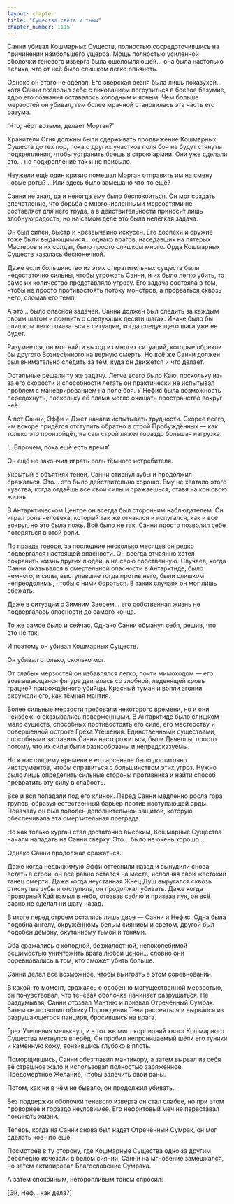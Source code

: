 ```yaml
---
layout: chapter
title: "Существа света и тьмы"
chapter_number: 1115
---
```


Санни убивал Кошмарных Существ, полностью сосредоточившись на причинении наибольшего ущерба. Мощь полностью усиленной оболочки теневого изверга была ошеломляющей... она была настолько велика, что от неё было слишком легко опьянеть.

Однако он этого не сделал. Его зверская резня была лишь показухой... хотя Санни позволил себе с ликованием погрузиться в боевое безумие, ядро его сознания оставалось холодным и ясным. Чем больше мерзостей он убивал, тем более мрачной становилась эта часть его разума.

'Что, чёрт возьми, делает Морган?'

Хранители Огня должны были сдерживать продвижение Кошмарных Существ до тех пор, пока с других участков поля боя не будут стянуты подкрепления, чтобы устранить брешь в строю армии. Они уже сделали это... но подкрепление так и не прибыло.

Неужели ещё один кризис помешал Морган отправить им на смену новые роты? ...Или здесь было замешано что-то ещё?

Санни не знал, да и некогда ему было беспокоиться. Он мог создать впечатление, что борьба с многочисленными мерзостями не составляет для него труда, а в действительности приносит лишь злобную радость, но на самом деле это была нелёгкая задача.

Он был силён, быстр и чрезвычайно искусен. Его доспехи и оружие тоже были выдающимися... однако врагов, наседавших на пятерых Мастеров и их солдат, было просто слишком много. Орда Кошмарных Существ казалась бесконечной.

Даже если большинство из этих отвратительных существ были недостаточно сильны, чтобы угрожать Санни, и их было легко убить, то само их количество представляло угрозу. Его задача состояла в том, чтобы не просто противостоять потоку монстров, а прорваться сквозь него, сломав его темп.

А это... было опасной задачей. Санни должен был следить за каждым своим шагом и помнить о следующих десяти шагах. Иначе было бы слишком легко оказаться в ситуации, когда следующего шага уже не будет.

Разумеется, он мог найти выход из многих ситуаций, которые обрекли бы другого Вознесённого на верную смерть. Но всё же Санни должен был внимательно следить за тем, куда он движется и что делает.

Остальные решали ту же задачу. Легче всего было Каю, поскольку из-за его скорости и способности летать он практически не испытывал проблем с маневрированием на поле боя. У Нефис была возможность передохнуть, поскольку её пламя могло очищать пространство вокруг неё.

А вот Санни, Эффи и Джет начали испытывать трудности. Скорее всего, им вскоре придётся отступить обратно в строй Пробуждённых — как только это произойдёт, на сам строй ляжет гораздо большая нагрузка.

'...Впрочем, пока ещё есть время'.

Он ещё не закончил играть роль тёмного истребителя.

Укрытый в объятиях теней, Санни стиснул зубы и продолжил сражаться. Это... это было действительно хорошо. Ему не хватало этого чувства, когда отдаёшь все свои силы и сражаешься, ставя на кон свою жизнь.

В Антарктическом Центре он всегда был сторонним наблюдателем. Он играл роль человека, который так же отчаялся и испугался, как и все вокруг, но это была ложь. Всё было не так. Санни просто позволил себе потеряться в этой роли.

По правде говоря, за последние несколько месяцев он редко подвергался настоящей опасности. Он всегда отчаянно хотел сохранить жизнь других людей, а не свою собственную. Случаев, когда Санни оказывался в смертельной опасности в Антарктиде, было немного, и силы, выступавшие тогда против него, были слишком непреодолимы, чтобы с ними бороться. В таких случаях он мог лишь сбежать.

Даже в ситуации с Зимним Зверем... его собственная жизнь не подвергалась опасности до самого конца.

То же самое было и сейчас. Однако Санни обманул себя, решив, что это не так.

И поэтому он убивал Кошмарных Существ.

Он убивал столько, сколько мог.

От слабых мерзостей он избавлялся легко, почти мимоходом — его возвышающаяся фигура двигалась со злобной, леденящей кровь грацией прирождённого убийцы. Красный туман и вопли агонии окружали его, как тёмная мантия.

Более сильные мерзости требовали некоторого времени, но и они неизбежно оказывались поверженными. В Антарктиде было слишком мало существ, способных противостоять его силе, его мастерству и совершенной остроте Греха Утешения. Единственными существами, способными заставить Санни насторожиться, были Дьяволы, просто потому, что их силы были разнообразны и непредсказуемы.

Но к настоящему времени в его арсенале было достаточно инструментов, чтобы справиться с большинством этих угроз. Нужно было лишь определить сильные стороны противника и найти способ превратить эту силу в слабость.

Все и вся попадали под его клинок. Перед Санни медленно росла гора трупов, образуя естественный барьер против наступающей орды. Поначалу он был доволен дополнительной защитой, которую обеспечивала эта омерзительная преграда.

Но как только курган стал достаточно высоким, Кошмарные Существа начали нападать на Санни сверху. Это... было не очень хорошо...

Однако Санни продолжал сражаться.

Даже когда недвижимую Эффи оттеснили назад и вынудили снова встать в строй, он всё равно остался на месте, исполняя свой жестокий танец смерти. Даже когда неустанная Жнец Душ выругался сквозь стиснутые зубы и отступила, он продолжал убивать. Даже когда проворный Кай взмыл в небо, отозвав саблю и призвав лук, он всё равно не сделал ни шагу назад.

В итоге перед строем остались лишь двое — Санни и Нефис. Одна была подобна ангелу, окружённому белым сиянием и светом, другой был подобен демону, окутанному тьмой и тенями.

Оба сражались с холодной, безжалостной, непоколебимой решимостью уничтожить врага любой ценой... словно они соревновались в том, кто сможет убить больше.

Санни делал всё возможное, чтобы выиграть в этом соревновании.

В какой-то момент, сражаясь с особенно могущественной мерзостью, он почувствовал, что теневая оболочка начинает разрушаться. Не раздумывая, Санни отозвал Мантию и призвал Отречённый Сумрак. Затем он позволил облику Порождения Тени рассеяться и вырвался из разрушающегося панциря, бросившись на врага.

Грех Утешения мелькнул, и в тот же миг скорпионий хвост Кошмарного Существа метнулся вперёд. Он пробил непроницаемый шёлк его туники и каменную кожу, вонзившись глубоко в плоть.

Поморщившись, Санни обезглавил мантикору, а затем вырвал из себя её страшное жало и использовал полностью заряженное Предсмертное Желание, чтобы залечить свои раны.

Потом, как ни в чём не бывало, он продолжил убивать.

Без поддержки оболочки теневого изверга он стал слабее, но при этом проворнее и гораздо неуловимее. Его нефритовый меч не переставал пожинать жизни.

Теперь, когда на Санни снова был надет Отречённый Сумрак, он мог сделать кое-что ещё.

Посмотрев в ту сторону, где Кошмарные Существа одно за другим бесследно исчезали в белом сиянии, Санни на мгновение замешкался, но затем активировал Благословение Сумрака.

А затем спокойным, неторопливым тоном спросил:

[Эй, Неф... как дела?]